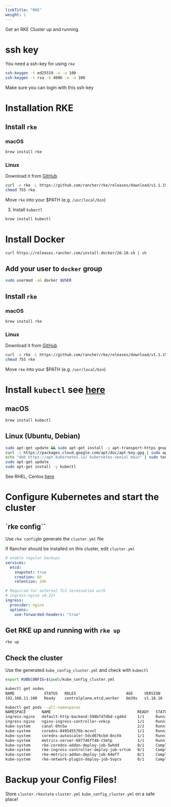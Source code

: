 ```yaml
---
linkTitle: "RKE"
weight: 1
---
```


Get an RKE Cluster up and running.

# ssh key

You need a ssh-key for using `rke`

```sh
ssh-keygen -t ed25519 -o -a 100
ssh-keygen -t rsa -b 4096 -o -a 100
```

Make sure you can login with this ssh-key

# Installation RKE

## Install `rke`

### macOS

```sh
brew install rke
```

### Linux

Download it from [GitHub](https://github.com/rancher/rke)

```sh
curl -o rke -L https://github.com/rancher/rke/releases/download/v1.1.15/rke_linux-amd64
chmod 755 rke
```

Move `rke` into your $PATH (e.g. `/usr/local/bin`)

3. Install `kubectl`

```sh
brew install kubectl
```

# Install Docker

```sh
curl https://releases.rancher.com/install-docker/20.10.sh | sh
```

## Add your user to `docker` group

```sh
sudo usermod -aG docker $USER
```

## Install `rke`

### macOS

```sh
brew install rke
```

### Linux

Download it from [GitHub](https://github.com/rancher/rke)

```sh
curl -o rke -L https://github.com/rancher/rke/releases/download/v1.1.15/rke_linux-amd64
chmod 755 rke
```

Move `rke` into your $PATH (e.g. `/usr/local/bin`)

# Install `kubectl` see [here](../kubectl)

## macOS

```sh
brew install kubectl
```

## Linux (Ubuntu, Debian)

```sh
sudo apt-get update && sudo apt-get install -y apt-transport-https gnupg2 curl
curl -s https://packages.cloud.google.com/apt/doc/apt-key.gpg | sudo apt-key add -
echo "deb https://apt.kubernetes.io/ kubernetes-xenial main" | sudo tee -a /etc/apt/sources.list.d/kubernetes.list
sudo apt-get update
sudo apt-get install -y kubectl
```

See RHEL, Centos [here](https://kubernetes.io/docs/tasks/tools/install-kubectl-linux/#install-using-native-package-management)

# Configure Kubernetes and start the cluster

## `rke config``

Use `rke config`to generate the `cluster.yml` file

If Rancher should be installed on this cluster, edit `cluster.yml`

```yml
# enable regular backups
services:
  etcd:
    snapshot: true
    creation: 6h
    retention: 24h

# Required for external TLS termination with
# ingress-nginx v0.22+
ingress:
  provider: nginx
  options:
    use-forwarded-headers: "true"
```

## Get RKE up and running with `rke up`

```sh
rke up
```

## Check the cluster

Use the generated `kube_config_cluster.yml` and check with `kubectl`

```sh
export KUBECONFIG=$(pwd)/kube_config_cluster.yml
```

```sh
kubectl get nodes
NAME             STATUS   ROLES                      AGE     VERSION
192.168.11.100   Ready    controlplane,etcd,worker   6m39s   v1.18.16
```

```sh
kubectl get pods --all-namespaces
NAMESPACE       NAME                                      READY   STATUS      RESTARTS   AGE
ingress-nginx   default-http-backend-598b7d7dbd-cgd4d     1/1     Running     0          6m51s
ingress-nginx   nginx-ingress-controller-vnkcp            1/1     Running     0          6m51s
kube-system     canal-6hn5w                               2/2     Running     0          7m8s
kube-system     coredns-849545576b-mcvvl                  1/1     Running     0          7m2s
kube-system     coredns-autoscaler-5dcd676cbd-8nchk       1/1     Running     0          7m1s
kube-system     metrics-server-697746ff48-c5mtp           1/1     Running     0          6m54s
kube-system     rke-coredns-addon-deploy-job-5whdd        0/1     Completed   0          7m3s
kube-system     rke-ingress-controller-deploy-job-srtcm   0/1     Completed   0          6m53s
kube-system     rke-metrics-addon-deploy-job-64mff        0/1     Completed   0          6m58s
kube-system     rke-network-plugin-deploy-job-5vpcv       0/1     Completed   0          7m13s
```

# Backup your Config Files!

Store `cluster.rkestate`  `cluster.yml`  `kube_config_cluster.yml` on a safe place!


